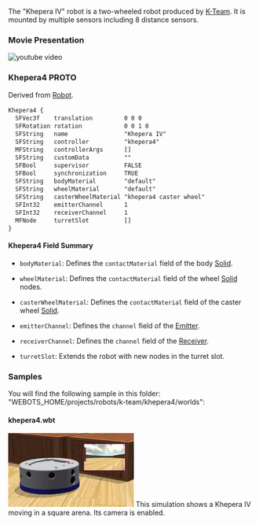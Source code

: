 The "Khepera IV" robot is a two-wheeled robot produced by [K-Team](https://www.k-team.com/mobile-robotics-products/khepera-iv).
It is mounted by multiple sensors including 8 distance sensors.

### Movie Presentation

![youtube video](https://www.youtube.com/watch?v=RVOwk3FkIWo)

### Khepera4 PROTO

Derived from [Robot](https://cyberbotics.com/doc/reference/robot).

```
Khepera4 {
  SFVec3f    translation         0 0 0
  SFRotation rotation            0 0 1 0
  SFString   name                "Khepera IV"
  SFString   controller          "khepera4"
  MFString   controllerArgs      []
  SFString   customData          ""
  SFBool     supervisor          FALSE
  SFBool     synchronization     TRUE
  SFString   bodyMaterial        "default"
  SFString   wheelMaterial       "default"
  SFString   casterWheelMaterial "khepera4 caster wheel"
  SFInt32    emitterChannel      1
  SFInt32    receiverChannel     1
  MFNode     turretSlot          []
}
```

#### Khepera4 Field Summary

- `bodyMaterial`: Defines the `contactMaterial` field of the body [Solid](https://cyberbotics.com/doc/reference/solid).

- `wheelMaterial`: Defines the `contactMaterial` field of the wheel [Solid](https://cyberbotics.com/doc/reference/solid) nodes.

- `casterWheelMaterial`: Defines the `contactMaterial` field of the caster wheel [Solid](https://cyberbotics.com/doc/reference/solid).

- `emitterChannel`: Defines the `channel` field of the [Emitter](https://cyberbotics.com/doc/reference/emitter).

- `receiverChannel`: Defines the `channel` field of the [Receiver](https://cyberbotics.com/doc/reference/receiver).

- `turretSlot`: Extends the robot with new nodes in the turret slot.

### Samples

You will find the following sample in this folder: "WEBOTS\_HOME/projects/robots/k-team/khepera4/worlds":

#### khepera4.wbt

![khepera4.wbt.png](images/khepera4/khepera4.wbt.thumbnail.jpg) This simulation shows a Khepera IV moving in a square arena.
Its camera is enabled.
